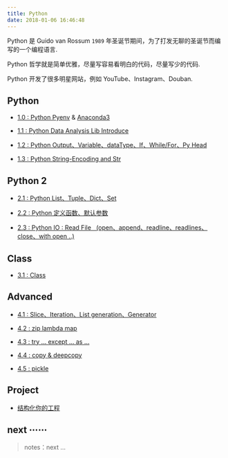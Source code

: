 ```yaml
---
title: Python
date: 2018-01-06 16:46:48
---
```


Python 是 Guido van Rossum `1989` 年圣诞节期间，为了打发无聊的圣诞节而编写的一个编程语言.

Python 哲学就是简单优雅，尽量写容易看明白的代码，尽量写少的代码.

Python 开发了很多明星网站，例如 YouTube、Instagram、Douban.

## Python

- [1.0 : Python Pyenv][py0.0] & [Anaconda3][py0.1]

- [1.1 : Python Data Analysis Lib Introduce][py1.1]

- [1.2 : Python Output、Variable、dataType、If、While/For、Py Head][py1.2]

- [1.3 : Python String-Encoding and Str][py1.3]

## Python 2

- [2.1 : Python List、Tuple、Dict、Set][py2.1]

- [2.2 : Python 定义函数、默认参数][py2.2]

- [2.3 : Python IO : Read File &nbsp; (open、append、readline、readlines、close、with open ..)][py2.3]

## Class

- [3.1 : Class][py3.1]

## Advanced

- [4.1 : Slice、Iteration、List generation、Generator][py4.1]

- [4.2 : zip lambda map][py4.2]

- [4.3 : try … except … as … ][py4.3]

- [4.4 : copy & deepcopy][py4.4]

- [4.5 : pickle][py4.5]

## Project

- [结构化你的工程][py.p1]

[py0.0]: /2017/10/18/ops/ops-pyenv-install/
[py0.1]: /2017/12/07/ops/ops-pyenv-Anaconda3-note/

[py1.1]: /2016/08/02/python/py-language-1-data-analysis-environment/
[py1.2]: /2017/05/31/python/py-language-2-Output-Variable-dataType-If-While:For-PyHead/
[py1.3]: /2017/05/31/python/py-language-3-str-&-character-encoding/

[py2.1]: /2017/05/31/python/py-language-4-collection-type/
[py2.2]: /2017/06/03/python/py-language-5-function/
[py2.3]: /2017/06/04/python/py-language-6-read-file/

[py3.1]: /2017/06/05/python/py-language-8-class/

[py4.1]: /2017/06/03/python/py-language-10-advanced/
[py4.2]: /2018/01/24/python/py-language-11-zip-lambda-map/
[py4.3]: /2018/01/24/python/py-language-12-try-exception/
[py4.4]: /2018/01/24/python/py-language-13-copy/
[py4.5]: /2018/01/19/python/py-language-14-pickle/

[py.p1]: /2017/11/04/python/py-language-structure-project/

[0]: /python_language

## next ⋯⋯

> notes：next ...
